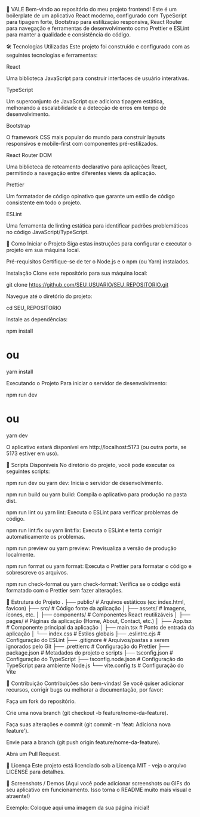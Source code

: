 🌈 VALE
Bem-vindo ao repositório do meu projeto frontend! Este é um boilerplate de um aplicativo React moderno, configurado com TypeScript para tipagem forte, Bootstrap para estilização responsiva, React Router para navegação e ferramentas de desenvolvimento como Prettier e ESLint para manter a qualidade e consistência do código.

🛠️ Tecnologias Utilizadas
Este projeto foi construído e configurado com as seguintes tecnologias e ferramentas:

React

Uma biblioteca JavaScript para construir interfaces de usuário interativas.

TypeScript

Um superconjunto de JavaScript que adiciona tipagem estática, melhorando a escalabilidade e a detecção de erros em tempo de desenvolvimento.

Bootstrap

O framework CSS mais popular do mundo para construir layouts responsivos e mobile-first com componentes pré-estilizados.

React Router DOM

Uma biblioteca de roteamento declarativo para aplicações React, permitindo a navegação entre diferentes views da aplicação.

Prettier

Um formatador de código opinativo que garante um estilo de código consistente em todo o projeto.

ESLint

Uma ferramenta de linting estática para identificar padrões problemáticos no código JavaScript/TypeScript.

🚀 Como Iniciar o Projeto
Siga estas instruções para configurar e executar o projeto em sua máquina local.

Pré-requisitos
Certifique-se de ter o Node.js e o npm (ou Yarn) instalados.

Instalação
Clone este repositório para sua máquina local:

git clone https://github.com/SEU_USUARIO/SEU_REPOSITORIO.git

Navegue até o diretório do projeto:

cd SEU_REPOSITORIO

Instale as dependências:

npm install

# ou

yarn install

Executando o Projeto
Para iniciar o servidor de desenvolvimento:

npm run dev

# ou

yarn dev

O aplicativo estará disponível em http://localhost:5173 (ou outra porta, se 5173 estiver em uso).

📜 Scripts Disponíveis
No diretório do projeto, você pode executar os seguintes scripts:

npm run dev ou yarn dev: Inicia o servidor de desenvolvimento.

npm run build ou yarn build: Compila o aplicativo para produção na pasta dist.

npm run lint ou yarn lint: Executa o ESLint para verificar problemas de código.

npm run lint:fix ou yarn lint:fix: Executa o ESLint e tenta corrigir automaticamente os problemas.

npm run preview ou yarn preview: Previsualiza a versão de produção localmente.

npm run format ou yarn format: Executa o Prettier para formatar o código e sobrescreve os arquivos.

npm run check-format ou yarn check-format: Verifica se o código está formatado com o Prettier sem fazer alterações.

📂 Estrutura do Projeto
.
├── public/ # Arquivos estáticos (ex: index.html, favicon)
├── src/ # Código fonte da aplicação
│ ├── assets/ # Imagens, ícones, etc.
│ ├── components/ # Componentes React reutilizáveis
│ ├── pages/ # Páginas da aplicação (Home, About, Contact, etc.)
│ ├── App.tsx # Componente principal da aplicação
│ ├── main.tsx # Ponto de entrada da aplicação
│ └── index.css # Estilos globais
├── .eslintrc.cjs # Configuração do ESLint
├── .gitignore # Arquivos/pastas a serem ignorados pelo Git
├── .prettierrc # Configuração do Prettier
├── package.json # Metadados do projeto e scripts
├── tsconfig.json # Configuração do TypeScript
├── tsconfig.node.json # Configuração do TypeScript para ambiente Node.js
└── vite.config.ts # Configuração do Vite

🤝 Contribuição
Contribuições são bem-vindas! Se você quiser adicionar recursos, corrigir bugs ou melhorar a documentação, por favor:

Faça um fork do repositório.

Crie uma nova branch (git checkout -b feature/nome-da-feature).

Faça suas alterações e commit (git commit -m 'feat: Adiciona nova feature').

Envie para a branch (git push origin feature/nome-da-feature).

Abra um Pull Request.

📄 Licença
Este projeto está licenciado sob a Licença MIT - veja o arquivo LICENSE para detalhes.

📸 Screenshots / Demos
(Aqui você pode adicionar screenshots ou GIFs do seu aplicativo em funcionamento. Isso torna o README muito mais visual e atraente!)

Exemplo:
Coloque aqui uma imagem da sua página inicial!
